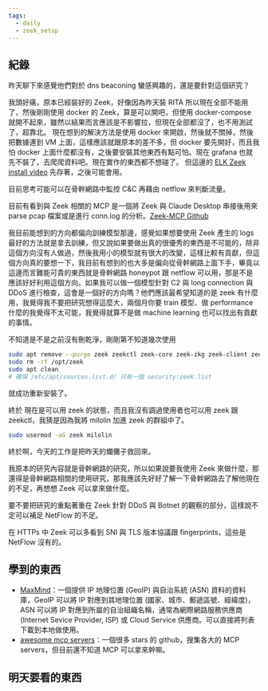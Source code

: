 ```yaml
---
tags:
  - daily
  - zeek_setup
---
```

## 紀錄
昨天聊下來感覺他們對於 dns beaconing 蠻感興趣的，還是要針對這個研究？

我頭好痛，原本已經裝好的 Zeek，好像因為昨天裝 RITA 所以現在全部不能用了，然後剛剛使用 docker 的 Zeek，算是可以開吧，但使用 docker-compose 就開不起來，雖然以結果而言應該是不影響拉，但現在全部都沒了，也不用測試了，超靠北。
現在想到的解決方法是使用 docker 來開啟，然後就不關掉，然後把數據連到 VM 上面，這樣應該就跟原本的差不多，但 docker 要先開好，而且我怕 docker 上面什麼都沒有，之後要安裝其他東西有點可怕。現在 grafana 也就先不裝了，去爬爬資料吧。現在實作的東西都不想碰了。
但這邊的 [ELK Zeek install video](https://www.youtube.com/watch?v=DBZWGOfJIqM) 先存著，之後可能會用。

目前思考可能可以在骨幹網路中監控 C&C 再藉由 netflow 來判斷流量。

目前有看到與 Zeek 相關的 MCP 是一個將 Zeek 與 Claude Desktop 串接後用來 parse pcap 檔案或是進行 conn.log 的分析。[Zeek-MCP Github](https://github.com/Gabbo01/Zeek-MCP)

我目前能想到的方向都偏向訓練模型那邊，感覺如果想要使用 Zeek 產生的 logs 最好的方法就是拿去訓練，但又說如果要做出真的很優秀的東西是不可能的，除非這個方向沒有人做過，然後我用小的模型就有很大的改變，這樣比較有貢獻，但這個方向真的要想一下，我目前有想到的也大多是偏向從骨幹網路上面下手，畢竟以這邊而言難能可貴的東西就是骨幹網路 honeypot 跟 netflow 可以用，那是不是應該好好利用這個方向。如果我可以做一個模型針對 C2 與 long connection 與 DDoS 進行檢查，這會是一個好的方向嗎？他們應該最希望知道的是 zeek 有什麼用，我覺得我不要把研究想得這麼大，兩個月你要 train 模型、做 performance 什麼的我覺得不太可能，我覺得就算不是做 machine learning 也可以找出有貢獻的事情。

不知道是不是之前沒有刪乾淨，剛剛第不知道幾次使用 
```bash
sudo apt remove --purge zeek zeekctl zeek-core zeek-zkg zeek-client zeek-spicy-dev zeek-btest zeek-btest-data libbroker-dev zeek-core-dev libbroker-7.0-dev zeek-7.0-core zeekctl-7.0 zeek-7.0-core-dev zeek-7.0-spicy-dev zeek-7.0-btest zeek-7.0-btest-data zeek-7.0-zkg zeek-7.0-client zeek-7.0
sudo rm -rf /opt/zeek
sudo apt clean
# 確保 /etc/apt/sources.list.d/ 只有一個 security:zeek.list
```
就成功重新安裝了。

終於 現在是可以用 zeek 的狀態，而且我沒有調過使用者也可以用 zeek 跟 zeekctl，我猜是因為我將 milolin 加進 zeek 的群組中了。
```bash
sudo usermod -aG zeek milolin
```
終於啊，今天的工作是把昨天的爛攤子救回來。

我原本的研究內容就是骨幹網路的研究，所以如果說要我使用 Zeek 來做什麼，那還得是骨幹網路相關的使用研究，那我應該先好好了解一下骨幹網路去了解他現在的不足，再想想 Zeek 可以拿來做什麼。

要不要把研究的重點著重在 Zeek 針對 DDoS 與 Botnet 的觀察的部分，這樣說不定可以補足 NetFlow 的不足。

在 HTTPs 中 Zeek 可以多看到 SNI 與 TLS 版本協議跟 fingerprints，這些是 NetFlow 沒有的。
## 學到的東西
- [MaxMind](https://www.maxmind.com/en/home)：一個提供 IP 地理位置 (GeoIP) 與自治系統 (ASN) 資料的資料庫，GeoIP 可以將 IP 對應到其地理位置 (國家、城市、郵遞區號、經緯度)，ASN 可以將 IP 對應到所屬的自治組織名稱，通常為網際網路服務供應商 (Internet Sevice Provider, ISP) 或 Cloud Service 供應商。可以直接將列表下載到本地做使用。
- [awesome mcp servers](https://github.com/punkpeye/awesome-mcp-servers)：一個很多 stars 的 github，搜集各大的 MCP servers，但目前還不知道 MCP 可以拿來幹嘛。
## 明天要看的東西
